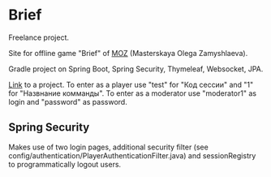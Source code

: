 # Brief

Freelance project.

Site for offline game "Brief" of [MOZ](http://www.zamyshlyaev.com/) (Masterskaya Olega Zamyshlaeva). 

Gradle project on Spring Boot, Spring Security, Thymeleaf, Websocket, JPA. 

[Link](https://moz-brief.herokuapp.com/) to a project. 
To enter as a player use "test" for "Код сессии" and "1" for "Назвнание комманды".
To enter as a moderator use "moderator1" as login and "password" as password. 

## Spring Security
Makes use of two login pages, additional security filter (see config/authentication/PlayerAuthenticationFilter.java) and sessionRegistry to programmatically logout users. 
